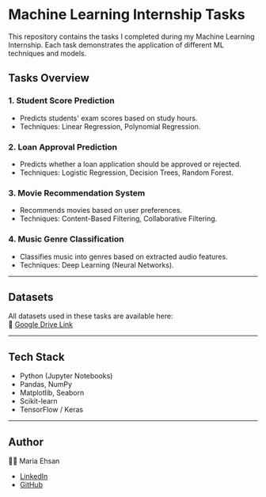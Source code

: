 # Machine Learning Internship Tasks  

This repository contains the tasks I completed during my Machine Learning Internship. Each task demonstrates the application of different ML techniques and models.  

## Tasks Overview  

### 1. Student Score Prediction  
- Predicts students' exam scores based on study hours.  
- Techniques: Linear Regression, Polynomial Regression.  

### 2. Loan Approval Prediction  
- Predicts whether a loan application should be approved or rejected.  
- Techniques: Logistic Regression, Decision Trees, Random Forest.  

### 3. Movie Recommendation System  
- Recommends movies based on user preferences.  
- Techniques: Content-Based Filtering, Collaborative Filtering.  

### 4. Music Genre Classification  
- Classifies music into genres based on extracted audio features.  
- Techniques: Deep Learning (Neural Networks).  

---

## Datasets  
All datasets used in these tasks are available here:  
🔗 [Google Drive Link](https://drive.google.com/drive/folders/1VXNrUrszZiyihht3dZKj0-CLFz81ZlxG?usp=drive_link)  

---

## Tech Stack  
- Python (Jupyter Notebooks)  
- Pandas, NumPy  
- Matplotlib, Seaborn  
- Scikit-learn  
- TensorFlow / Keras  

---

## Author  
👩‍💻 Maria Ehsan  
- [LinkedIn](https://www.linkedin.com/in/mariaehsan)  
- [GitHub](https://github.com/MariaAhsan1)  
